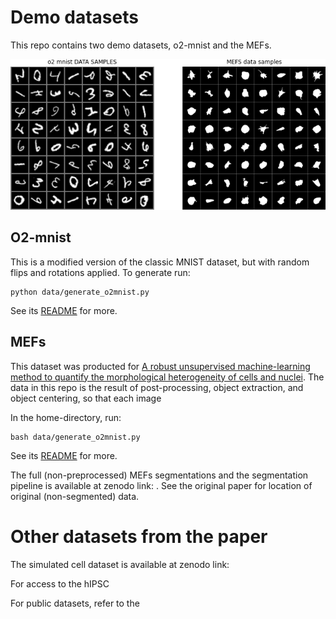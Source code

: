 # Demo datasets
This repo contains two demo datasets, o2-mnist and the MEFs.

<img src="../assets/demo-data-samples.png" alt="drawing" width="550"/>

## O2-mnist
This is a modified version of the classic MNIST dataset, but with random flips and rotations applied. 
To generate run: 
```
python data/generate_o2mnist.py
```
See its [README](./o2_mnist/README.md) for more.

## MEFs
This dataset was producted for [A robust unsupervised machine-learning method to quantify the morphological heterogeneity of cells and nuclei](https://www.nature.com/articles/s41596-020-00432-x). The data in this repo is the result of post-processing, object extraction, and object centering, so that each image

In the home-directory, run:
```
bash data/generate_o2mnist.py
```

See its [README](./mefs/README.md) for more.

The full (non-preprocessed) MEFs segmentations and the segmentation pipeline is available at zenodo link: <todo>. See the original paper for location of original (non-segmented) data.

# Other datasets from the paper 
The simulated cell dataset is available at zenodo link: <todo>


For access to the hIPSC 

For public datasets, refer to the 

